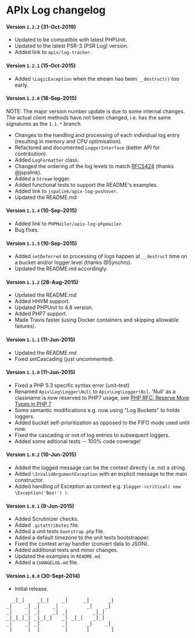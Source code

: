 # APIx Log changelog

#### Version `1.2.2` (31-Oct-2019)
- Updated to be compatible with latest PHPUnit.
- Updated to the latest PSR-3 (PSR Log) version.
- Added link to `apix/log-tracker`.

#### Version `1.2.1` (15-Oct-2015)
- Added `\LogicException` when the stream has been `__destruct()` too early.

#### Version `1.2.0` (18-Sep-2015)
NOTE: The major version number update is due to some internal changes. The actual client methods have not been changed, i.e. has the same signatures as the `1.1.*` branch.
- Changes to the handling and processing of each individual log entry (resulting in memory and CPU optimisation).
- Refactored and documented `LoggerInterface` (better API for contribution).
- Added `LogFormatter` class.
- Changed the ordering of the log levels to match [RFC5424](http://tools.ietf.org/html/rfc5424#section-6.2.1) (thanks @jspalink).
- Added a `Stream` logger.
- Added functional tests to support the README's examples.
- Added link to `jspalink/apix-log-pushover`.
- Updated the README.md

#### Version `1.1.4` (10-Sep-2015)
- Added link to `PHPMailer/apix-log-phpmailer`.
- Bug fixes.

#### Version `1.1.3` (10-Sep-2015)
- Added `setDeferred` so processing of logs happen at `__destruct` time on a bucket and/or logger level (thanks @Synchro). 
- Updated the README.md accordingly.

#### Version `1.1.2` (28-Aug-2015)
- Updated the README.md
- Added HHVM support.
- Updated PHPUnit to 4.8 version.
- Added PHP7 support.
- Made Travis faster (using Docker containers and skipping allowable failures).

#### Version `1.1.1` (11-Jun-2015)
- Updated the README.md
- Fixed setCascading (just uncommented).

#### Version `1.1.0` (11-Jun-2015)
- Fixed a PHP 5.3 specific syntax error (unit-test)
- Renamed `Apix\Log\Logger\Null` to `Apix\Log\Logger\Nil`. 'Null' as a classname is now reserved to PHP7 usage, see [PHP RFC: Reserve More Types in PHP 7](https://wiki.php.net/rfc/reserve_more_types_in_php_7)
- Some semantic modifications e.g. now using "Log Buckets" to holds loggers. 
- Added bucket self-prioritization as opposed to the FIFO mode used until now.
- Fixed the cascading or not of log entries to subsequent loggers.
- Added some aditional tests -- 100% code coverage!

#### Version `1.0.2` (10-Jun-2015)
- Added the logged message can be the context directly i.e. not a string. 
- Added `\InvalidArgumentException` with an explicit message to the main constructor.
- Added handling of Exception as context e.g. `$logger->critical( new \Exception('Boo!') )`. 

#### Version `1.0.1` (9-Jun-2015)
- Added Scrutinizer checks.
- Added `.gitattributes` file.
- Added a unit tests `bootstrap.php` file.
- Added a default timezone to the unit tests bootstrapper.
- Fixed the context array handler (convert data to JSON). 
- Added additional tests and minor changes.
- Updated the examples in `README.md`.
- Added a `CHANGELOG.md` file.

#### Version `1.0.0` (30-Sept-2014)
- Initial release.

<pre>
  _|_|    _|_|    _|     _|      _|
_|    _| _|    _|         _|    _|
_|    _| _|    _| _|        _|_|
_|_|_|_| _|_|_|   _| _|_|   _|_|
_|    _| _|       _|      _|    _|
_|    _| _|       _|     _|      _|
</pre>
